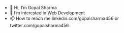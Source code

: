 - 👋 Hi, I’m Gopal Sharma
- 👀 I’m interested in Web Development
- 📫 How to reach me linkedin.com/gopalsharma456 or twitter.com/gopalsharma456
